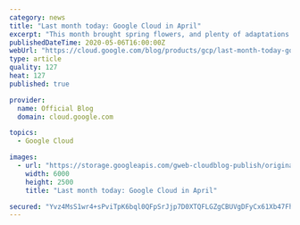 ```yaml
---
category: news
title: "Last month today: Google Cloud in April"
excerpt: "This month brought spring flowers, and plenty of adaptations to a work-from-home, virtually powered routine. At Google Cloud, we welcomed news of new certifications, lots of updates and news on conferencing with Google Meet, and security additions. Here’s a look at the top stories.Meet online, securely"
publishedDateTime: 2020-05-06T16:00:00Z
webUrl: "https://cloud.google.com/blog/products/gcp/last-month-today-google-cloud-in-april-2020/"
type: article
quality: 127
heat: 127
published: true

provider:
  name: Official Blog
  domain: cloud.google.com

topics:
  - Google Cloud

images:
  - url: "https://storage.googleapis.com/gweb-cloudblog-publish/original_images/Google_Cloud_10.jpg"
    width: 6000
    height: 2500
    title: "Last month today: Google Cloud in April"

secured: "Yvz4MsS1wr4+sPviTpK6bql0QFpSrJjp7D0XTQFLGZgCBUVgDFyCx61Xb47FhltHcDOm6iB8toXQn+FK66UBYxbSw0qs0bdk0GZ8KHUwFKgR0571Y/krNDDIRNsWbLFwKOMmBhlKTOC/rYf4lW0oZY00rDFvi8EwrnsUEajDx5zmPN5f0vaugFafpKKXw8xX0q5Aiwi8N3anxrfSX2CRUmIYj/3LiEsKJ4PGRdb2JYopku2B5w84s5lXqH1aIAMpc9Z4Ix78DVPCPf/pfNgUDoTlnQLL6PnQve1+Qjh7wn6xGR0wAQm3SWnTvQKu7oD5MvEw2wnVA5bOr7YuxGByaQ==;ZSU6C5n/R6wXMY8wwnbJuQ=="
---
```


